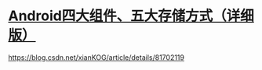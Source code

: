 # [Android四大组件、五大存储方式（详细版）](https://blog.csdn.net/xianKOG/article/details/81702119)

https://blog.csdn.net/xianKOG/article/details/81702119